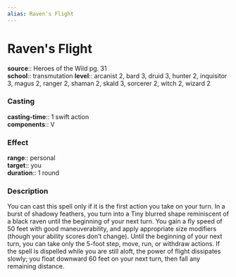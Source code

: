 ```yaml
---
alias: Raven's Flight
---
```


# Raven's Flight 

**source**:: Heroes of the Wild pg. 31  
**school**:: transmutation
**level**:: arcanist 2, bard 3, druid 3, hunter 2, inquisitor 3, magus 2, ranger 2, shaman 2, skald 3, sorcerer 2, witch 2, wizard 2

### Casting 

**casting-time**:: 1 swift action  
**components**:: V

### Effect 

**range**:: personal  
**target**:: you  
**duration**:: 1 round

### Description 

You can cast this spell only if it is the first action you take on your turn. In a burst of shadowy feathers, you turn into a Tiny blurred shape reminiscent of a black raven until the beginning of your next turn. You gain a fly speed of 50 feet with good maneuverability, and apply appropriate size modifiers (though your ability scores don’t change). Until the beginning of your next turn, you can take only the 5-foot step, move, run, or withdraw actions. If the spell is dispelled while you are still aloft, the power of flight dissipates slowly; you float downward 60 feet on your next turn, then fall any remaining distance.
